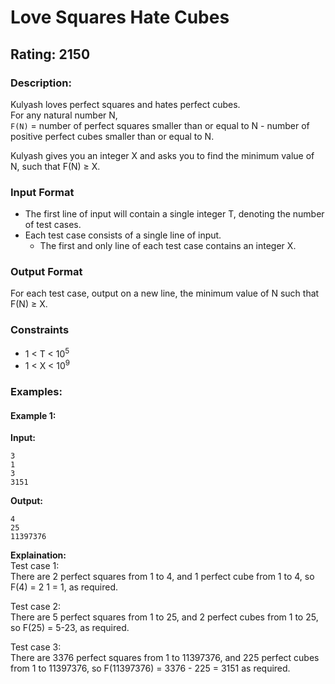 # Love Squares Hate Cubes
## Rating: 2150
### Description:
Kulyash loves perfect squares and hates perfect cubes.  
For any natural number N,  
`F(N)` = number of perfect squares smaller than or equal to N - number of positive perfect cubes smaller than or equal to N.

Kulyash gives you an integer X and asks you to find the minimum value of N, such that F(N) ≥ X.
### Input Format
- The first line of input will contain a single integer T, denoting the number of test cases.
- Each test case consists of a single line of input.
    - The first and only line of each test case contains an integer X.
### Output Format
For each test case, output on a new line, the minimum value of N such that F(N) ≥ X.
### Constraints
- 1 < T < 10<sup>5</sup>
- 1 < X < 10<sup>9</sup>

### Examples:
#### Example 1:
**Input:**
```
3
1
3
3151
```
**Output:**
```
4
25
11397376
```
**Explaination:**  
Test case 1:  
There are 2 perfect squares from 1 to 4, and 1 perfect cube from 1 to 4, so F(4) = 2 1 = 1, as required.

Test case 2:  
There are 5 perfect squares from 1 to 25, and 2 perfect cubes from 1 to 25, so F(25) = 5-23, as required.

Test case 3:  
There are 3376 perfect squares from 1 to 11397376, and 225 perfect cubes from 1 to 11397376, so F(11397376) = 3376 - 225 = 3151 as required.